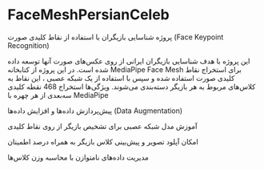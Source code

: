 # FaceMeshPersianCeleb
پروژه شناسایی بازیگران با استفاده از نقاط کلیدی صورت (Face Keypoint Recognition)

این پروژه با هدف شناسایی بازیگران ایرانی از روی عکس‌های صورت آنها توسعه داده شده است.
در این پروژه از کتابخانه MediaPipe Face Mesh برای استخراج نقاط کلیدی صورت استفاده شده و سپس با استفاده از یک شبکه عصبی ، این نقاط به کلاس‌های مربوط به هر بازیگر دسته‌بندی می‌شوند.
ویژگی‌ها
استخراج 468 نقطه کلیدی سه‌بعدی از هر چهره با MediaPipe

پیش‌پردازش داده‌ها و افزایش داده‌ها (Data Augmentation)

آموزش مدل شبکه عصبی برای تشخیص بازیگر از روی نقاط کلیدی

امکان آپلود تصویر و پیش‌بینی کلاس بازیگر به همراه درصد اطمینان

مدیریت داده‌های نامتوازن با محاسبه وزن کلاس‌ها
